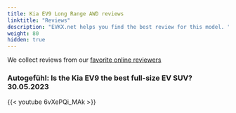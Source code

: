 ```yaml
---
title: Kia EV9 Long Range AWD reviews
linktitle: "Reviews"
description: "EVKX.net helps you find the best review for this model. "
weight: 80
hidden: true
---
```

We collect reviews from our [favorite online reviewers](/guides/evreviewers/)

### Autogefühl: Is the Kia EV9 the best full-size EV SUV? 30.05.2023

{{< youtube 6vXePQi_MAk >}}

